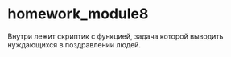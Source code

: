 # homework_module8
 Внутри лежит скриптик с функцией, задача которой выводить нуждающихся в поздравлении людей.
